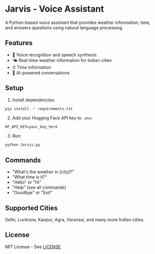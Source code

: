 # Jarvis - Voice Assistant

A Python-based voice assistant that provides weather information, time, and answers questions using natural language processing.

## Features

- 🎤 Voice recognition and speech synthesis
- 🌤️ Real-time weather information for Indian cities
- ⏰ Time information
- 💬 AI-powered conversations

## Setup

1. Install dependencies:
```bash
pip install -r requirements.txt
```

2. Add your Hugging Face API key to `.env`:
```
HF_API_KEY=your_key_here
```

3. Run:
```bash
python Jarvis.py
```

## Commands

- "What's the weather in [city]?"
- "What time is it?"
- "Hello" or "Hi"
- "Help" (see all commands)
- "Goodbye" or "Exit"

## Supported Cities

Delhi, Lucknow, Kanpur, Agra, Varanasi, and many more Indian cities.

## License

MIT License - See [LICENSE](LICENSE) 